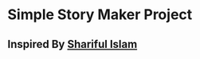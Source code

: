# Simple Story Maker Project

## Inspired By [Shariful Islam](https://www.facebook.com/profile.php?id=100010406086440)
